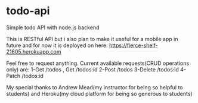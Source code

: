 # todo-api
Simple todo API with node.js backend

This is RESTful API but i also plan to make it useful for a mobile app in future and for now it is deployed on here:
https://fierce-shelf-21605.herokuapp.com

Feel free to request anything.
Current available requests(CRUD operations only) are:
1-Get /todos , Get /todos:id
2-Post /todos
3-Delete /todos:id
4-Patch /todos:id

My special thanks to Andrew Mead(my instructor for being so helpful to students) and Heroku(my cloud platform for being so generous to students)
